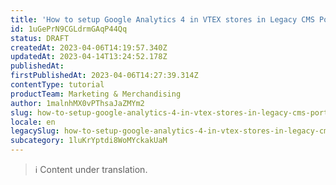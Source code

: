 ```yaml
---
title: 'How to setup Google Analytics 4 in VTEX stores in Legacy CMS Portal'
id: 1uGePrN9CGLdrmGAqP44Qq
status: DRAFT
createdAt: 2023-04-06T14:19:57.340Z
updatedAt: 2023-04-14T13:24:52.178Z
publishedAt: 
firstPublishedAt: 2023-04-06T14:27:39.314Z
contentType: tutorial
productTeam: Marketing & Merchandising
author: 1malnhMX0vPThsaJaZMYm2
slug: how-to-setup-google-analytics-4-in-vtex-stores-in-legacy-cms-portal
locale: en
legacySlug: how-to-setup-google-analytics-4-in-vtex-stores-in-legacy-cms-portal
subcategory: 1luKrYptdi8WoMYckakUaM
---
```


>ℹ️ Content under translation.
